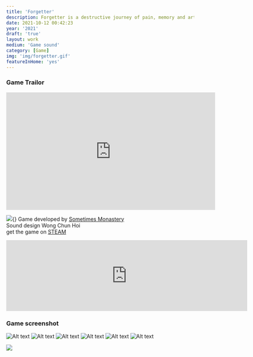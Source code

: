 ```yaml
---
title: 'Forgetter'
description: Forgetter is a destructive journey of pain, memory and artistry. In the future, creative minds can be inherited by clients’ newborns. You're hired to destroy unhealthy memories in the minds of deceased artists. Remember to smash everything. Don't let the artists’ remaining consciousness stop you.
date: 2021-10-12 00:42:23
year: '2021'
draft: 'true'
layout: work
medium: 'Game sound'
category: [Game]
img: 'img/forgetter.gif'
featureInHome: 'yes'
---
```

### Game Trailor
<iframe src="https://www.facebook.com/plugins/video.php?height=315&href=https%3A%2F%2Fwww.facebook.com%2FForgetter.the.game%2Fvideos%2F947019162775976%2F&show_text=false&width=560&t=0" width="560" height="315" style="border:none;overflow:hidden;" scrolling="no" frameborder="0" allowfullscreen="true" allow="autoplay; clipboard-write; encrypted-media; picture-in-picture; web-share" allowFullScreen="true"></iframe>

![](https://cdn.akamai.steamstatic.com/steam/apps/1499990/header.jpg?t=1626733109){}
Game developed by [Sometimes Monastery](https://store.steampowered.com/curator/40253292)  
Sound design Wong Chun Hoi  
get the game on [STEAM](https://store.steampowered.com/app/1499990/Forgetter/)

<iframe src="https://store.steampowered.com/widget/1499990/" frameborder="0" width="646" height="190"></iframe>

### Game screenshot
![Alt text](https://cdn.akamai.steamstatic.com/steam/apps/1499990/ss_6d261347e68898fe0c39b1e6c7b517d80748e621.1920x1080.jpg?t%3D1626733109)
![Alt text](https://cdn.akamai.steamstatic.com/steam/apps/1499990/ss_c923442737a317b5f83af0227766fd2752cbfba9.1920x1080.jpg?t%3D1626733109)
![Alt text](https://cdn.akamai.steamstatic.com/steam/apps/1499990/ss_f2424e2ed4c179cf164d18dc91ebe630e5f0dc15.1920x1080.jpg?t%3D1626733109)
![Alt text](https://cdn.akamai.steamstatic.com/steam/apps/1499990/ss_5728e15c3aa2bb47f7e4361b9c427e24ffb35479.1920x1080.jpg?t%3D1626733109)
![Alt text](https://cdn.akamai.steamstatic.com/steam/apps/1499990/ss_a388af7d07a7060cd773eecd36f4f4144951e2a9.1920x1080.jpg?t%3D1626733109)
![Alt text](https://cdn.akamai.steamstatic.com/steam/apps/1499990/ss_c05d938dc6b7f0cdc8e15db78f940a92ce70753a.1920x1080.jpg?t%3D1626733109)


![](https://cdn.akamai.steamstatic.com/steam/apps/1499990/ss_27671d68235771f78236d13558f1302710bd06d8.1920x1080.jpg?t=1626733109)




<!-- <iframe style="aspect-ratio: 16/9;" class="w-full " src="https://www.youtube.com/embed/iaNM-51tCXg" title="YouTube video player" frameborder="0" allow="accelerometer; autoplay; clipboard-write; encrypted-media; gyroscope; picture-in-picture; web-share" allowfullscreen></iframe> -->




